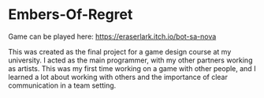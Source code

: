 # Embers-Of-Regret

Game can be played here: https://eraserlark.itch.io/bot-sa-nova

This was created as the final project for a game design course at my university. I acted as the main programmer, with my other partners working as artists. This was my first time working on a game with other people, and I learned a lot about working with others and the importance of clear communication in a team setting.
